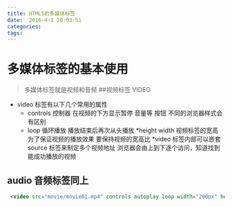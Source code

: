 ```yaml
---
title: HTML5的多媒体标签  
date:  2016-4-1 20:03:51  
categories: 
tags: 
---
```

# 多媒体标签的基本使用
<!--more-->

> 多媒体标签就是视频和音频
##视频标签 VIDEO
* video 标签有以下几个常用的属性
    * controls 控制器 在视频的下方显示暂停 音量等 按钮 不同的浏览器样式会有区别
    * loop 循环播放 播放结束后再次从头播放
      *height width 视频标签的宽高 为了保证视频的播放效果 要保持视频的宽高比 
      *video 标签内部可以嵌套source 标签来制定多个视频地址 浏览器会由上到下逐个访问，知道找到能成功播放的视频
## audio 音频标签同上
```html
 <video src="movie/movie01.mp4" controls autoplay loop width="200px" height="500px"></video>
```